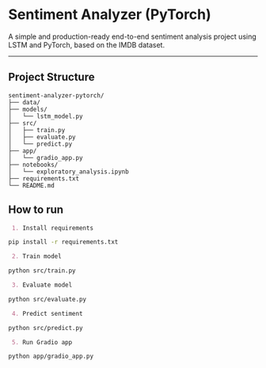 # Sentiment Analyzer (PyTorch)

A simple and production-ready end-to-end sentiment analysis project using LSTM and PyTorch, based on the IMDB dataset.

---

## Project Structure

```plaintext
sentiment-analyzer-pytorch/
├── data/
├── models/
│   └── lstm_model.py
├── src/
│   ├── train.py
│   ├── evaluate.py
│   └── predict.py
├── app/
│   └── gradio_app.py
├── notebooks/
│   └── exploratory_analysis.ipynb
├── requirements.txt
└── README.md
```

## How to run
```markdown
 1. Install requirements
```
```bash
pip install -r requirements.txt
```
```markdown
 2. Train model
```
```bash
python src/train.py
```
```markdown
 3. Evaluate model
```
```bash
python src/evaluate.py
```
```markdown
 4. Predict sentiment
```
```bash
python src/predict.py
```
```markdown
 5. Run Gradio app
```
```bash
python app/gradio_app.py
```
